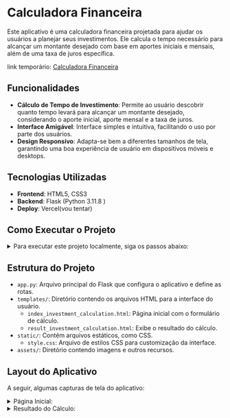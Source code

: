 # Calculadora Financeira

Este aplicativo é uma calculadora financeira projetada para ajudar os usuários a planejar seus investimentos. Ele calcula o tempo necessário para alcançar um montante desejado com base em aportes iniciais e mensais, além de uma taxa de juros específica.

link temporário: [Calculadora Financeira](https://igorjba.pythonanywhere.com/)

## Funcionalidades

- **Cálculo de Tempo de Investimento**: Permite ao usuário descobrir quanto tempo levará para alcançar um montante desejado, considerando o aporte inicial, aporte mensal e a taxa de juros.
- **Interface Amigável**: Interface simples e intuitiva, facilitando o uso por parte dos usuários.
- **Design Responsivo**: Adapta-se bem a diferentes tamanhos de tela, garantindo uma boa experiência de usuário em dispositivos móveis e desktops.

## Tecnologias Utilizadas

- **Frontend**: HTML5, CSS3
- **Backend**: Flask (Python 3.11.8 )
- **Deploy**: Vercel(vou tentar)

## Como Executar o Projeto

<details>
<summary>Para executar este projeto localmente, siga os passos abaixo:</summary>


1. **Clone o Repositório**
   ```
   git clone [URL_DO_REPOSITÓRIO]
   ```
2. **Instale as Dependências** (assumindo que você já tem Python e pip instalados)
   ```
   pip install -r requirements.txt
   ```
3. **Execute o Aplicativo**
   ```
   flask run
   ```
   Após executar este comando, o servidor Flask iniciará e você poderá acessar o aplicativo em `http://localhost:5000` no seu navegador.
</details>

## Estrutura do Projeto

- `app.py`: Arquivo principal do Flask que configura o aplicativo e define as rotas.
- `templates/`: Diretório contendo os arquivos HTML para a interface do usuário.
  - `index_investment_calculation.html`: Página inicial com o formulário de cálculo.
  - `result_investment_calculation.html`: Exibe o resultado do cálculo.
- `static/`: Contém arquivos estáticos, como CSS.
  - `style.css`: Arquivo de estilos CSS para customização da interface.
- `assets/`: Diretório contendo imagens e outros recursos.

## Layout do Aplicativo

A seguir, algumas capturas de tela do aplicativo:

<details>
<summary>Página Inicial: </summary>

  ![Página Inicial](./assets/calculadora-financeira-python.png)
</details>

<details>
<summary>Resultado do Cálculo: </summary>

  ![Resultado do Cálculo](./assets/calculadora-financeira-python-resultado.png)
  </details>
